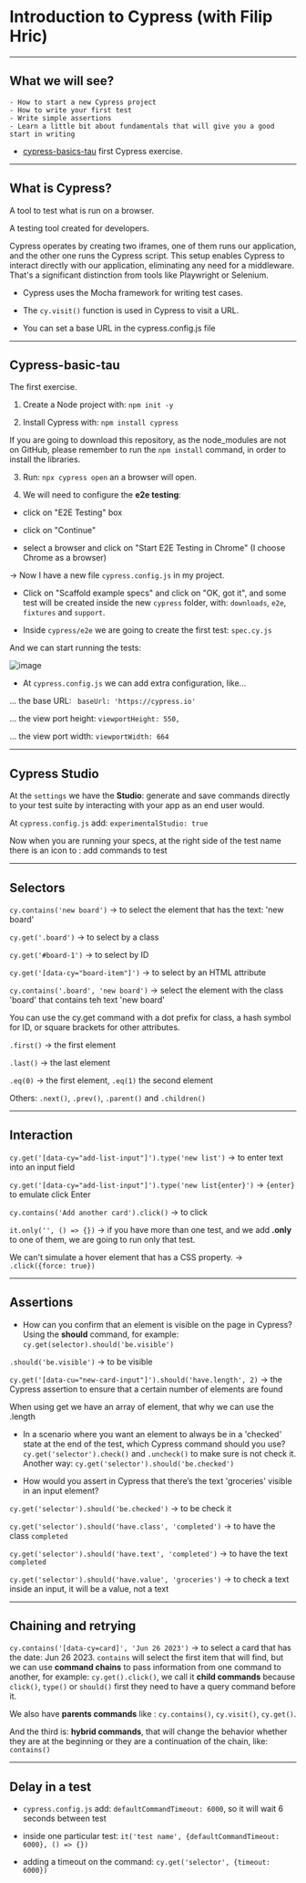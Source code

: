 # Introduction to Cypress (with Filip Hric)

---

## What we will see?

```
- How to start a new Cypress project
- How to write your first test
- Write simple assertions
- Learn a little bit about fundamentals that will give you a good start in writing
```

- [cypress-basics-tau](https://github.com/eugenia1984/testing/tree/main/test_automation_university/cypress_path/cypress-basics-tau) first Cypress exercise.

---

## What is Cypress?

A tool to test what is run on a browser.

A testing tool created for developers.

Cypress operates by creating two iframes, one of them runs our application, and the other one runs the Cypress script. This setup enables Cypress to interact directly with our application, eliminating any need for a middleware. That's a significant distinction from tools like Playwright or Selenium.

- Cypress uses the Mocha framework for writing test cases.

- The `cy.visit()` function is used in Cypress to visit a URL.

- You can set a base URL in the cypress.config.js file

---

## Cypress-basic-tau

The first exercise.

1. Create a Node project with: `npm init -y`

2. Install Cypress with: `npm install cypress`

If you are going to download this repository, as the node_modules are not on GitHub, please remember to run the `npm install` command, in order to install the libraries.

3. Run: `npx cypress open` an a browser will open.

4. We will need to configure the **e2e testing**:

- click on "E2E Testing" box

- click on "Continue"

- select a browser and click on "Start E2E Testing in Chrome" (I choose Chrome as a browser)

-> Now I have a new file `cypress.config.js` in my project.

- Click on "Scaffold example specs" and click on "OK, got it", and some test will be created inside the new `cypress` folder, with: `downloads`, `e2e`, `fixtures` and `support`.

- Inside `cypress/e2e` we are going to create the first test: `spec.cy.js`

And we can start running the tests:

![image](https://github.com/eugenia1984/testing/assets/72580574/029c782e-8ced-40d2-9163-87290db95c45)

- At `cypress.config.js` we can add extra configuration, like...

... the base URL: ` baseUrl: 'https://cypress.io'`

... the view port height: `viewportHeight: 550,`

... the view port width: `viewportWidth: 664`

---

## Cypress Studio

At the `settings` we have the **Studio**: generate and save commands directly to your test suite by interacting with your app as an end user would.

At `cypress.config.js` add: `experimentalStudio: true`

Now when you are running your specs, at the right side of the test name there is an icon to : add commands to test

---

## Selectors

`cy.contains('new board')` -> to select the element that has the text: 'new board'

`cy.get('.board')` -> to select by a class

`cy.get('#board-1')` -> to select by ID

`cy.get('[data-cy="board-item"]')` -> to select by an HTML attribute

`cy.contains('.board', 'new board')` -> select the element with the class 'board' that contains teh text 'new board'

You can use the cy.get command with a dot prefix for class, a hash symbol for ID, or square brackets for other attributes.

`.first()` -> the first element

`.last()` -> the last element

`.eq(0)` -> the first element, `.eq(1)` the second element

Others: `.next()`, `.prev()`, `.parent()` and `.children()`

---

## Interaction

`cy.get('[data-cy="add-list-input"]').type('new list')` -> to enter text into an input field

`cy.get('[data-cy="add-list-input"]').type('new list{enter}')` -> `{enter}` to emulate click Enter

`cy.contains('Add another card').click()` -> to click

`it.only('', () => {})` -> if you have more than one test, and we add **.only** to one of them, we are going to run only that test.

We can't simulate a hover element that has a CSS property. -> `.click({force: true})`

---

## Assertions

- How can you confirm that an element is visible on the page in Cypress? Using the **should** command, for example: `cy.get(selector).should('be.visible')`

`.should('be.visible')` -> to be visible

`cy.get('[data-cu="new-card-input"]').should('have.length', 2)` -> the Cypress assertion to ensure that a certain number of elements are found

When using get we have an array of element, that why we can use the .length

- In a scenario where you want an element to always be in a 'checked' state at the end of the test, which Cypress command should you use? `cy.get('selector').check()` and `.uncheck()` to make sure is not check it. Another way: `cy.get('selector').should('be.checked')`

- How would you assert in Cypress that there’s the text 'groceries' visible in an input element?

`cy.get('selector').should('be.checked')` -> to be check it

`cy.get('selector').should('have.class', 'completed')` -> to have the class `completed`

`cy.get('selector').should('have.text', 'completed')` -> to have the text `completed`

`cy.get('selector').should('have.value', 'groceries')` -> to check a text inside an input, it will be a value, not a text

---

## Chaining and retrying

`cy.contains('[data-cy=card]', 'Jun 26 2023')` -> to select a card that has the date: Jun 26 2023. `contains` will select the first item that will find, but we can use **command chains** to pass information from one command to another, for example: `cy.get().click()`, we call it **child commands** because `click()`, `type()` or `should()` first they need to have a query command before it.

We also have **parents commands** like : `cy.contains()`, `cy.visit()`, `cy.get()`.

And the third is: **hybrid commands**, that will change the behavior whether they are at the beginning or they are a continuation of the chain, like: `contains()`

---

## Delay in a test

- `cypress.config.js` add: `defaultCommandTimeout: 6000`, so it will wait 6 seconds between test

- inside one particular test: `it('test name', {defaultCommandTimeout: 6000}, () => {})`

- adding a timeout on the command: `cy.get('selector', {timeout: 6000})`

